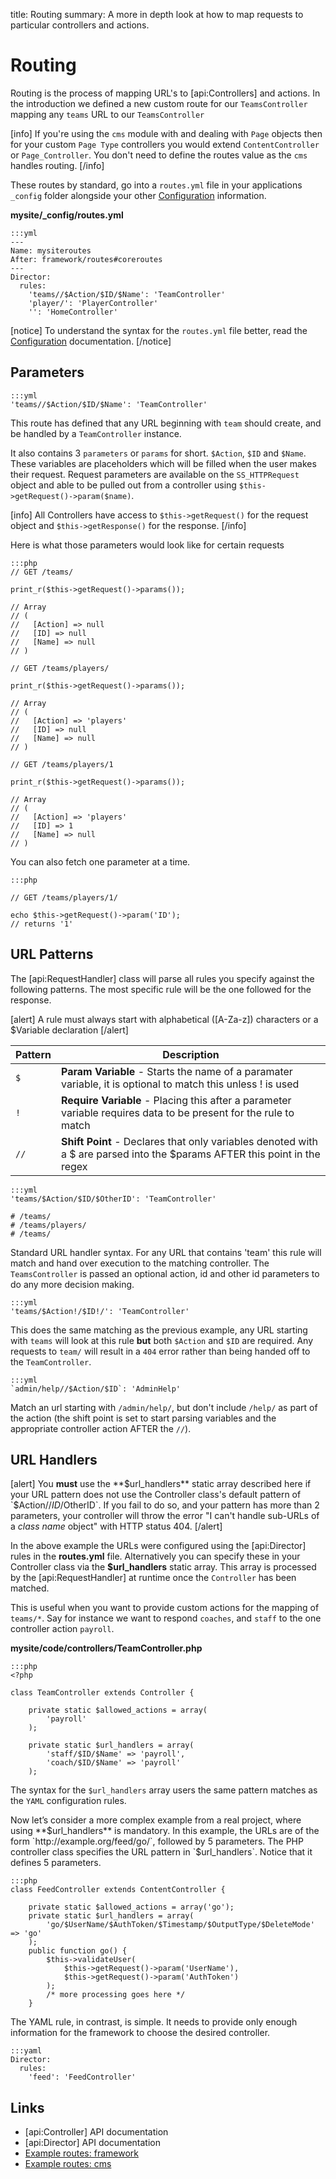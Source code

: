 title: Routing
summary: A more in depth look at how to map requests to particular controllers and actions.

# Routing

Routing is the process of mapping URL's to [api:Controllers] and actions. In the introduction we defined a new custom route
for our `TeamsController` mapping any `teams` URL to our `TeamsController`

[info]
If you're using the `cms` module with and dealing with `Page` objects then for your custom `Page Type` controllers you 
would extend `ContentController` or `Page_Controller`. You don't need to define the routes value as the `cms` handles 
routing.
[/info]

These routes by standard, go into a `routes.yml` file in your applications `_config` folder alongside your other 
[Configuration](../configuration) information.

**mysite/_config/routes.yml**

	:::yml
	---
	Name: mysiteroutes
	After: framework/routes#coreroutes
	---
	Director:
	  rules:
	    'teams//$Action/$ID/$Name': 'TeamController'
	    'player/': 'PlayerController'
	    '': 'HomeController'

[notice]
To understand the syntax for the `routes.yml` file better, read the [Configuration](../configuration) documentation.
[/notice]

## Parameters

	:::yml
	'teams//$Action/$ID/$Name': 'TeamController'

This route has defined that any URL beginning with `team` should create, and be handled by a `TeamController` instance.

It also contains 3 `parameters` or `params` for short. `$Action`, `$ID` and `$Name`. These variables are placeholders 
which will be filled when the user makes their request. Request parameters are available on the `SS_HTTPRequest` object 
and able to be pulled out from a controller using `$this->getRequest()->param($name)`.

[info]
All Controllers have access to `$this->getRequest()` for the request object and `$this->getResponse()` for the response.
[/info]

Here is what those parameters would look like for certain requests

	:::php
	// GET /teams/

	print_r($this->getRequest()->params());

	// Array
	// (
	//   [Action] => null
	//   [ID] => null
	//   [Name] => null
	// )

	// GET /teams/players/

	print_r($this->getRequest()->params());

	// Array
	// (
	//   [Action] => 'players'
	//   [ID] => null
	//   [Name] => null
	// )

	// GET /teams/players/1

	print_r($this->getRequest()->params());

	// Array
	// (
	//   [Action] => 'players'
	//   [ID] => 1
	//   [Name] => null
	// )

You can also fetch one parameter at a time.

	:::php

	// GET /teams/players/1/

	echo $this->getRequest()->param('ID');
	// returns '1'


## URL Patterns

The [api:RequestHandler] class will parse all rules you specify against the following patterns. The most specific rule
will be the one followed for the response.

[alert]
A rule must always start with alphabetical ([A-Za-z]) characters or a $Variable declaration
[/alert]

 | Pattern     | Description | 
 | ----------- | --------------- | 
 | `$`         | **Param Variable** - Starts the name of a paramater variable, it is optional to match this unless ! is used | 
 | `!`         | **Require Variable** - Placing this after a parameter variable requires data to be present for the rule to match | 
 | `//`        | **Shift Point** - Declares that only variables denoted with a $ are parsed into the $params AFTER this point in the regex | 

	:::yml
	'teams/$Action/$ID/$OtherID': 'TeamController' 

	# /teams/
	# /teams/players/
	# /teams/

Standard URL handler syntax. For any URL that contains 'team' this rule will match and hand over execution to the 
matching controller. The `TeamsController` is passed an optional action, id and other id parameters to do any more
decision making.

	:::yml
	'teams/$Action!/$ID!/': 'TeamController'

This does the same matching as the previous example, any URL starting with `teams` will look at this rule **but** both
`$Action` and `$ID` are required. Any requests to `team/` will result in a `404` error rather than being handed off to
the `TeamController`.

	:::yml
	`admin/help//$Action/$ID`: 'AdminHelp'

Match an url starting with `/admin/help/`, but don't include `/help/` as part of the action (the shift point is set to 
start parsing variables and the appropriate controller action AFTER the `//`).


## URL Handlers

[alert]
You **must** use the **$url_handlers** static array described here if your URL
pattern does not use the Controller class's default pattern of
`$Action//$ID/$OtherID`. If you fail to do so, and your pattern has more than
2 parameters, your controller will throw the error "I can't handle sub-URLs of
a *class name* object" with HTTP status 404.
[/alert]

In the above example the URLs were configured using the [api:Director] rules in the **routes.yml** file. Alternatively 
you can specify these in your Controller class via the **$url_handlers** static array. This array is processed by the 
[api:RequestHandler] at runtime once the `Controller` has been matched.

This is useful when you want to provide custom actions for the mapping of `teams/*`. Say for instance we want to respond
`coaches`, and `staff` to the one controller action `payroll`.

**mysite/code/controllers/TeamController.php**

	:::php
	<?php

	class TeamController extends Controller {

		private static $allowed_actions = array(
			'payroll'
		);

	    private static $url_handlers = array(
			'staff/$ID/$Name' => 'payroll',
			'coach/$ID/$Name' => 'payroll'
	    );

The syntax for the `$url_handlers` array users the same pattern matches as the `YAML` configuration rules.

Now let’s consider a more complex example from a real project, where using
**$url_handlers** is mandatory. In this example, the URLs are of the form
`http://example.org/feed/go/`, followed by 5 parameters. The PHP controller
class specifies the URL pattern in `$url_handlers`. Notice that it defines 5
parameters.


	:::php
	class FeedController extends ContentController {

		private static $allowed_actions = array('go');
		private static $url_handlers = array(
			'go/$UserName/$AuthToken/$Timestamp/$OutputType/$DeleteMode' => 'go'
		);
		public function go() {
			$this->validateUser(
				$this->getRequest()->param('UserName'),
				$this->getRequest()->param('AuthToken')
			);
			/* more processing goes here */
		}

The YAML rule, in contrast, is simple. It needs to provide only enough
information for the framework to choose the desired controller.

	:::yaml
	Director:
	  rules:
	    'feed': 'FeedController'

## Links

* [api:Controller] API documentation
* [api:Director] API documentation
* [Example routes: framework](https://github.com/silverstripe/silverstripe-framework/blob/master/_config/routes.yml)
* [Example routes: cms](https://github.com/silverstripe/silverstripe-cms/blob/master/_config/routes.yml)
